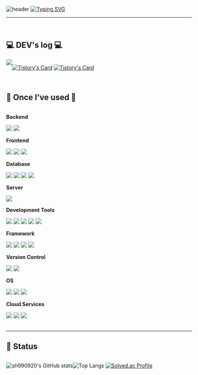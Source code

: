 

![header](https://capsule-render.vercel.app/api?type=waving&color=6994CDEE&text=&animation=twinkling&height=80)
[![Typing SVG](https://readme-typing-svg.demolab.com?font=Alkatra&weight=500&size=45&duration=3500&pause=3&color=6994CDEE&center=false&vCenter=false&multiline=true&repeat=true&width=1000&height=100&lines=Welcome+to+sh990920's+GitHub!👋)](https://git.io/typing-svg)
 
<div align="left">

-------

<br>

## 💻 DEV's log 💻
<div style="display:flex; flex-direction:row;">
    <a href="https://shpark0920.tistory.com/">
        <img src="https://img.shields.io/badge/Tistory-000000?style=for-the-badge&logo=Tistory&logoColor=white">
    </a>
  
[![Tistory's Card](https://github-readme-tistory-card.vercel.app/api?name=shpark0920&postId=151&theme=default)](https://shpark0920.tistory.com/)
[![Tistory's Card](https://github-readme-tistory-card.vercel.app/api?name=shpark0920&postId=154&theme=default)](https://shpark0920.tistory.com/)
</div><br>
    
## 🔨 Once I've used 🔨
<div style="display:flex; flex-direction:column; align-items:flex-start;">
  <!-- Backend -->
    <p><strong>Backend</strong></p>
    <div>
        <img src="https://img.shields.io/badge/Java-007396?style=flat-square&logo=Java&logoColor=white">
        <img src="https://img.shields.io/badge/Python-3776AB?style=flat-square&logo=python&logoColor=white"> 
    </div>
  <!-- Frontend -->
    <p><strong>Frontend</strong></p>
    <div>
        <img src="https://img.shields.io/badge/html5-E34F26?style=flat-square&logo=html5&logoColor=white"> 
        <img src="https://img.shields.io/badge/css-1572B6?style=flat-square&logo=css3&logoColor=white"> 
        <img src="https://img.shields.io/badge/javascript-F7DF1E?style=flat-square&logo=javascript&logoColor=black">
    </div>
    <!-- Database -->
    <p><strong>Database</strong></p>
    <div>
        <img src="https://img.shields.io/badge/mysql-4479A1?style=flat-square&logo=mysql&logoColor=white">
        <img src="https://img.shields.io/badge/oracle-F80000?style=flat-square&logo=oracle&logoColor=white"> 
        <img src="https://img.shields.io/badge/mariaDB-003545?style=flat-square&logo=mariadb&logoColor=white">
        <img src="https://img.shields.io/badge/redis-DC382D?style=flat-square&logo=redis&logoColor=white">
    </div>
    <!-- Server -->
    <p><strong>Server</strong></p>
    <div>
        <img src="https://img.shields.io/badge/apache tomcat-F8DC75?style=flat-square&logo=apachetomcat&logoColor=black">
    </div>
    <!-- Development Tools -->
    <p><strong>Development Tools</strong></p>
    <div>
        <img src="https://img.shields.io/badge/IntelliJ IDEA-000000?style=flat-square&logo=intellij-idea&logoColor=white">
        <img src="https://img.shields.io/badge/Visual Studio Code-007ACC?style=flat-square&logo=visual-studio-code&logoColor=white">
        <img src="https://img.shields.io/badge/Eclipse IDE-2C2255?style=flat-square&logo=eclipse-ide&logoColor=white">
        <img src="https://img.shields.io/badge/Anaconda-44A833?style=flat-square&logo=anaconda&logoColor=white">
        <img src="https://img.shields.io/badge/DBeaver-4D4D4D?style=flat-square&logo=dbeaver&logoColor=white">
    </div>
    <!-- Framework -->
    <p><strong>Framework</strong></p>
    <div>
        <img src="https://img.shields.io/badge/Spring-6DB33F?style=flat-square&logo=spring&logoColor=white">
        <img src="https://img.shields.io/badge/Spring Boot-6DB33F?style=flat-square&logo=spring-boot&logoColor=white">
        <img src="https://img.shields.io/badge/django-092E20?style=flat-square&logo=Django&logoColor=white">
        <img src="https://img.shields.io/badge/Bootstrap-7952B3?style=flat-square&logo=bootstrap&logoColor=white">
    </div>
    <!-- Version Control -->
    <p><strong>Version Control</strong></p>
    <div>
        <img src="https://img.shields.io/badge/Git-F05032?style=flat-square&logo=git&logoColor=white">
        <img src="https://img.shields.io/badge/GitHub-181717?style=flat-square&logo=github&logoColor=white">
    </div>
    <!-- OS -->
    <p><strong>OS</strong></p>
    <div>
        <img src="https://img.shields.io/badge/Mac%20OS-000000?style=flat-square&logo=apple&logoColor=white">
        <img src="https://img.shields.io/badge/windows-0078D4?style=flat-square&logo=windows&logoColor=white">
        <img src="https://img.shields.io/badge/linux-FCC624?style=flat-square&logo=linux&logoColor=white">
    </div>
    <!-- OS -->
    <p><strong>Cloud Services</strong></p>
    <div>
        <img src="https://img.shields.io/badge/amazon%20aws-232F3E?style=flat-square&logo=amazonaws&logoColor=white">
        <img src="https://img.shields.io/badge/amazon%20ec2-FF9900?style=flat-square&logo=amazonec2&logoColor=white">
        <img src="https://img.shields.io/badge/amazon%20route53-8C4FFF?style=flat-square&logo=amazonroute53&logoColor=white">
    </div>
</div><br>
</div>

-------


## 📌 Status
<div style="display:flex; flex-direction:row;">

![sh990920's GitHub stats](https://github-readme-stats.vercel.app/api?username=sh990920&show_icons=true&theme=synthwave)

![Top Langs](https://github-readme-stats.vercel.app/api/top-langs/?username=sh990920&layout=compact&theme=calm)
[![Solved.ac Profile](http://mazassumnida.wtf/api/v2/generate_badge?boj=sh990920)](https://solved.ac/sh990920/)
</div><br>
